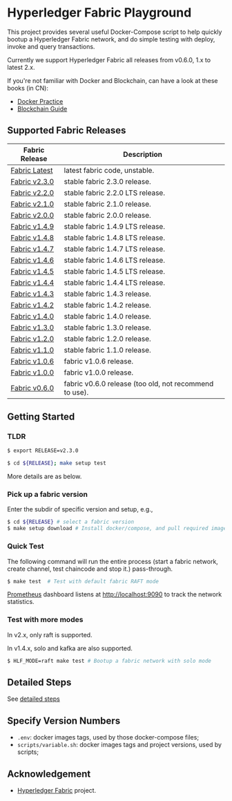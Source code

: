 # Hyperledger Fabric Playground

This project provides several useful Docker-Compose script to help quickly bootup a Hyperledger Fabric network, and do simple testing with deploy, invoke and query transactions.

Currently we support Hyperledger Fabric all releases from v0.6.0, 1.x to latest 2.x.

If you're not familiar with Docker and Blockchain, can have a look at these books (in CN):

* [Docker Practice](https://github.com/yeasy/docker_practice)
* [Blockchain Guide](https://github.com/yeasy/blockchain_guide)

## Supported Fabric Releases

Fabric Release | Description
--- | ---
[Fabric Latest](latest/) | latest fabric code, unstable.
[Fabric v2.3.0](v2.3.0/) | stable fabric 2.3.0 release.
[Fabric v2.2.0](v2.2.0/) | stable fabric 2.2.0 LTS release.
[Fabric v2.1.0](v2.1.0/) | stable fabric 2.1.0 release.
[Fabric v2.0.0](v2.0.0/) | stable fabric 2.0.0 release.
[Fabric v1.4.9](v1.4.9/) | stable fabric 1.4.9 LTS release.
[Fabric v1.4.8](v1.4.8/) | stable fabric 1.4.8 LTS release.
[Fabric v1.4.7](v1.4.7/) | stable fabric 1.4.7 LTS release.
[Fabric v1.4.6](v1.4.6/) | stable fabric 1.4.6 LTS release.
[Fabric v1.4.5](v1.4.5/) | stable fabric 1.4.5 LTS release.
[Fabric v1.4.4](v1.4.4/) | stable fabric 1.4.4 LTS release.
[Fabric v1.4.3](v1.4.3/) | stable fabric 1.4.3 release.
[Fabric v1.4.2](v1.4.2/) | stable fabric 1.4.2 release.
[Fabric v1.4.0](v1.4.0/) | stable fabric 1.4.0 release.
[Fabric v1.3.0](v1.3.0/) | stable fabric 1.3.0 release.
[Fabric v1.2.0](v1.2.0/) | stable fabric 1.2.0 release.
[Fabric v1.1.0](v1.1.0/) | stable fabric 1.1.0 release.
[Fabric v1.0.6](v1.0.6/) | fabric v1.0.6 release.
[Fabric v1.0.0](v1.0.0/) | fabric v1.0.0 release.
[Fabric v0.6.0](v0.6.0/) | fabric v0.6.0 release (too old, not recommend to use).

## Getting Started

### TLDR

```bash
$ export RELEASE=v2.3.0
```

```bash
$ cd ${RELEASE}; make setup test
```

More details are as below.

### Pick up a fabric version

Enter the subdir of specific version and setup, e.g.,

```bash
$ cd ${RELEASE} # select a fabric version
$ make setup download # Install docker/compose, and pull required images
```

### Quick Test

The following command will run the entire process (start a fabric network, create channel, test chaincode and stop it.) pass-through.

```bash
$ make test  # Test with default fabric RAFT mode
```

[Prometheus](https://prometheus.io) dashboard listens at [http://localhost:9090](http://localhost:9090) to track the network statistics.

### Test with more modes

In v2.x, only raft is supported.

In v1.4.x, solo and kafka are also supported.

```bash
$ HLF_MODE=raft make test # Bootup a fabric network with solo mode
```

## Detailed Steps

See [detailed steps](docs/steps.md)

## Specify Version Numbers

* `.env`: docker images tags, used by those docker-compose files;
* `scripts/variable.sh`: docker images tags and project versions, used by scripts;

## Acknowledgement

* [Hyperledger Fabric](https://github.com/hyperledger/fabric/) project.
